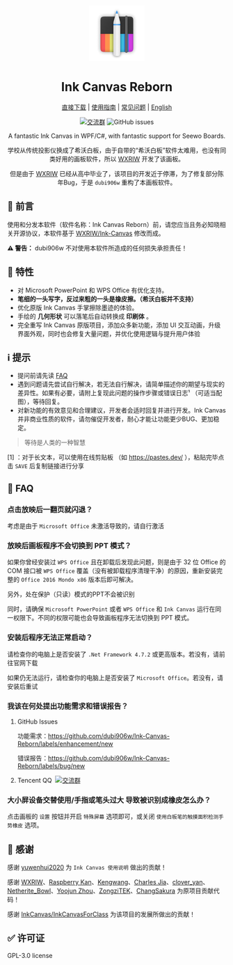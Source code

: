 <div align="center">

![LOGO](./Ink-Canvas-Reborn-Logo.png)

# Ink Canvas Reborn

[直接下载](https://github.com/dubi906w/Ink-Canvas-Reborn/releases/latest "Latest Releases") | [使用指南](https://github.com/dubi906w/Ink-Canvas-Reborn/blob/master/MANUAL.md "说明和指南") | [常见问题](https://github.com/dubi906w/Ink-Canvas-Reborn#FAQ "FAQ") | [English](./README-EN.md)

[![交流群](https://img.shields.io/badge/-%E4%BA%A4%E6%B5%81%E7%BE%A4%20195404368-blue?style=flat&logo=TencentQQ)](https://qm.qq.com/q/PDfJCGLqwM)  ![GitHub issues](https://img.shields.io/github/issues/dubi906w/Ink-Canvas-Reborn?logo=github)

A fantastic Ink Canvas in WPF/C#, with fantastic support for Seewo Boards.

学校从传统投影仪换成了希沃白板，由于自带的“希沃白板”软件太难用，也没有同类好用的画板软件，所以 [WXRIW](https://github.com/WXRIW) 开发了该画板。

但是由于 [WXRIW](https://github.com/WXRIW) 已经从高中毕业了，该项目的开发近于停滞，为了修复部分陈年Bug，于是 `dubi906w` 重构了本画板软件。

</div>

## 👀 前言

使用和分发本软件（软件名称：Ink Canvas Reborn）前，请您应当且务必知晓相关开源协议，本软件基于 [WXRIW/Ink-Canvas](https://github.com/WXRIW/Ink-Canvas) 修改而成。

**⚠️ 警告：** dubi906w 不对使用本软件所造成的任何损失承担责任！

## 🔧 特性

- 对 Microsoft PowerPoint 和 WPS Office 有优化支持。
- **笔细的一头写字，反过来粗的一头是橡皮擦。（希沃白板并不支持）**
- 优化原版 Ink Canvas 手掌擦除墨迹的体验。
- 手绘的 **几何形状** 可以落笔后自动转换成 **印刷体** 。
- 完全重写 Ink Canvas 原版项目，添加众多新功能，添加 UI 交互动画，升级界面外观，同时也会修复大量问题，并优化使用逻辑与提升用户体验

## ℹ️ 提示

- 提问前请先读 [FAQ](https://github.com/WXRIW/Ink-Canvas#FAQ)
- 遇到问题请先尝试自行解决，若无法自行解决，请简单描述你的期望与现实的差异性。如果有必要，请附上复现此问题的操作步骤或错误日志¹ （可适当配图），等待回复。
- 对新功能的有效意见和合理建议，开发者会适时回复并进行开发。Ink Canvas 并非商业性质的软件，请勿催促开发者，耐心才能让功能更少BUG、更加稳定。

> 等待是人类的一种智慧

 [1] ：对于长文本，可以使用在线剪贴板 （如 https://pastes.dev/ ），粘贴完毕点击 `SAVE` 后复制链接进行分享
 
## 📗 FAQ

### 点击放映后一翻页就闪退？
考虑是由于 `Microsoft Office` 未激活导致的，请自行激活

### 放映后画板程序不会切换到 PPT 模式？
如果你曾经安装过 `WPS Office` 且在卸载后发现此问题，则是由于 32 位 Office 的 COM 接口被 `WPS Office` 覆盖（没有被卸载程序清理干净）的原因，重新安装完整的 `Office 2016 Mondo x86` 版本后即可解决。

另外，处在保护（只读）模式的PPT不会被识别

同时，请确保 `Microsoft PowerPoint` 或者 `WPS Office` 和 `Ink Canvas` 运行在同一权限下。不同的权限可能也会导致画板程序无法切换到 PPT 模式。

### 安装后程序无法正常启动？
请检查你的电脑上是否安装了 `.Net Framework 4.7.2` 或更高版本。若没有，请前往官网下载  

如果仍无法运行，请检查你的电脑上是否安装了 `Microsoft Office`。若没有，请安装后重试

### 我该在何处提出功能需求和错误报告？

1. GitHub Issues

    功能需求：https://github.com/dubi906w/Ink-Canvas-Reborn/labels/enhancement/new 

    错误报告：https://github.com/dubi906w/Ink-Canvas-Reborn/labels/bug/new

2. Tencent QQ&nbsp;&nbsp;[![交流群](https://img.shields.io/badge/-%E4%BA%A4%E6%B5%81%E7%BE%A4%20195404368-blue?style=flat&logo=TencentQQ)](https://qm.qq.com/q/PDfJCGLqwM)

### 大小屏设备交替使用/手指或笔头过大 导致被识别成橡皮怎么办？
点击画板的 `设置` 按钮并开启 `特殊屏幕` 选项即可，或关闭 `使用白板笔的触摸面积检测手势橡皮` 选项。


## 🙏 感谢
感谢 [yuwenhui2020](https://github.com/yuwenhui2020) 为 `Ink Canvas 使用说明` 做出的贡献！  

感谢 [WXRIW](https://github.com/WXRIW)、[Raspberry Kan](https://github.com/Raspberry-Monster)、[Kengwang](https://github.com/kengwang)、[Charles Jia](https://github.com/jiajiaxd)、[clover_yan](https://github.com/clover-yan)、[Netherite_Bowl](https://github.com/NetheriteBowl)、[Yoojun Zhou](https://github.com/NotYoojun)、[ZongziTEK](https://github.com/STBBRD)、[ChangSakura](https://github.com/ChangSakura) 为原项目贡献代码！

感谢 [InkCanvas/InkCanvasForClass](https://github.com/InkCanvas/InkCanvasForClass) 为该项目的发展所做出的贡献！

## ✅ 许可证

GPL-3.0 license
